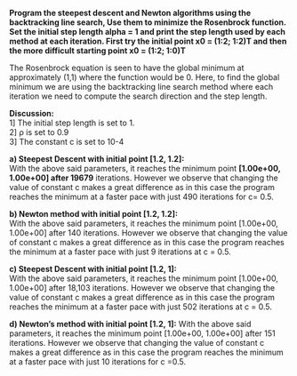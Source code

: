 **Program the steepest descent and Newton algorithms using the backtracking line search, Use them to minimize the Rosenbrock function. 
Set the initial step length alpha = 1 and print the step length used by each method at each iteration. First try the initial point 
x0 = (1:2; 1:2)T and then the more difficult starting point x0 = (1:2; 1:0)T**

The Rosenbrock equation is seen to have the global minimum at approximately (1,1) where the function would be 0.
Here, to find the global minimum we are using the backtracking line search method where each iteration we need to compute the
search direction and the step length.

**Discussion:**  
  1] The initial step length is set to 1.  
  2] ρ is set to 0.9  
  3] The constant c is set to 10-4  

**a) Steepest Descent with initial point [1.2, 1.2]:**  
With the above said parameters, it reaches the minimum point **[1.00e+00, 1.00e+00] after 19679** iterations. However we observe 
that changing the value of constant c makes a great difference as in this case the program reaches the minimum at a faster pace 
with just 490 iterations for c= 0.5.  

**b) Newton method with initial point [1.2, 1.2]:**  
With the above said parameters, it reaches the minimum point [1.00e+00, 1.00e+00] after 140 iterations. However we observe that 
changing the value of constant c makes a great difference as in this case the program reaches the minimum at a faster pace with 
just 9 iterations at c = 0.5.  

**c) Steepest Descent with initial point [1.2, 1]:**  
With the above said parameters, it reaches the minimum point [1.00e+00, 1.00e+00] after 18,103 iterations. However we observe that
changing the value of constant c makes a great difference as in this case the program reaches the minimum at a faster pace with just 
502 iterations at c = 0.5.

**d) Newton’s method with initial point [1.2, 1]:**
With the above said parameters, it reaches the minimum point [1.00e+00, 1.00e+00] after 151 iterations. However we observe that
changing the value of constant c makes a great difference as in this case the program reaches the minimum at a faster pace with 
just 10 iterations for c =0.5.
